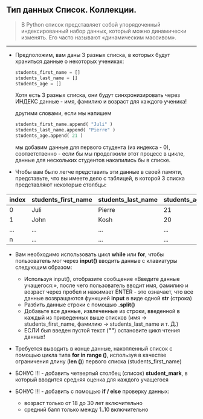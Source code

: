 ## Тип данных Список. Коллекции.

> В Python список представляет собой упорядоченный индексированный набор данных, который можно динамически изменять. Его часто называют «динамическим массивом».


---

* Предположим, вам даны 3 разных списка, в которых будут храниться данные о некоторых учениках:
    ```python
    students_first_name = []
    students_last_name = []
    students_age = []

    ```
    Хотя есть 3 разных списка, они будут синхронизировать через ИНДЕКС данные - имя, фамилию и возраст для каждого ученика!

    другими словами, если мы напишем
    ```python
    students_first_name.append( "Juli" )
    students_last_name.append( "Pierre" )
    students_age.append( 21 )

    ```

    мы добавим данные для первого студента (из индекса - 0), соответственно - если бы мы продолжили этот процесс в цикле, данные для нескольких студентов накапились бы в списке.

* Чтобы вам было легче представить эти данные в своей памяти, представьте, что вы имеете дело с таблицей, в которой 3 списка представляют некоторые столбцы:

| index | students_first_name | students_last_name | students_age |
|-------|---------------------|--------------------|--------------|
|0|Juli|Pierre|21|
|1|John|Kosh|20|
|...|...|...|...|
|n|...|...|...|

* Вам необходимо использовать цикл **while** или **for**, чтобы пользователь мог через **input()** вводить данные с клавиатуры следующим образом:
  - Используя input(), отобразите сообщение «Введите данные учащегося:», после чего пользователь вводит имя, фамилию и возраст через пробел и нажимает ENTER - это означает, что все данные возвращаются функцией **input** в виде одной **str** (строка)
  - Разбить данные строки с помощью **.split()**
  - Добавьте все данные, извлеченные из строки, введенной в каждый из приведенных выше списков (имя -> students_first_name, фамилию -> students_last_name и т. Д.)
  - ЕСЛИ был введен пустой текст (**""**) остановите цикл чтения данных!

* Требуется выводить в конце данные, накопленный список с помощью цикла типа **for in range ()**, используя в качестве ограничения длину (**len ()**) первого списка (students_first_name)
* БОНУС !!! - добавить четвертый столбец (список)  **student_mark**, в который вводится средняя оценка для каждого учащегося
* БОНУС !!! - добавить с помощью **if / else** проверку данных:
  - возраст только от 18 до 30 лет включительно
  - средний балл только между 1..10 включительно
